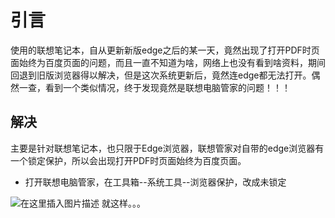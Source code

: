 ﻿# 引言
使用的联想笔记本，自从更新新版edge之后的某一天，竟然出现了打开PDF时页面始终为百度页面的问题，而且一直不知道为啥，网络上也没有看到啥资料，期间回退到旧版浏览器得以解决，但是这次系统更新后，竟然连edge都无法打开。偶然一查，看到一个类似情况，终于发现竟然是联想电脑管家的问题！！！

## 解决

主要是针对联想笔记本，也只限于Edge浏览器，联想管家对自带的edge浏览器有一个锁定保护，所以会出现打开PDF时页面始终为百度页面。
- 打开联想电脑管家，在工具箱--系统工具--浏览器保护，改成未锁定

![在这里插入图片描述](https://img-blog.csdnimg.cn/20210417174001461.png?x-oss-process=image/watermark,type_ZmFuZ3poZW5naGVpdGk,shadow_10,text_aHR0cHM6Ly9ibG9nLmNzZG4ubmV0L3FxXzQzNzQzMDM3,size_16,color_FFFFFF,t_70)
就这样。。。
